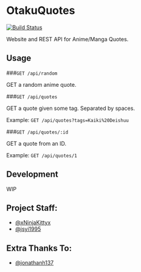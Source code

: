 # OtakuQuotes
[![Build Status](https://travis-ci.org/xNinjaKittyx/OtakuQuotes.svg?branch=master)](https://travis-ci.org/xNinjaKittyx/OtakuQuotes)


Website and REST API for Anime/Manga Quotes.

## Usage

###`GET /api/random`

GET a random anime quote.

###`GET /api/quotes`

GET a quote given some tag. Separated by spaces.

Example: `GET /api/quotes?tags=Kaiki%20Deishuu`

###`GET /api/quotes/:id`

GET a quote from an ID.

Example: `GET /api/quotes/1`

## Development

WIP

## Project Staff:

- [@xNinjaKittyx](https://github.com/xNinjaKittyx/)
- [@jsyi1995](https://github.com/jsyi1995)

## Extra Thanks To:

- [@jonathanh137](https://github.com/jonathanh137)
